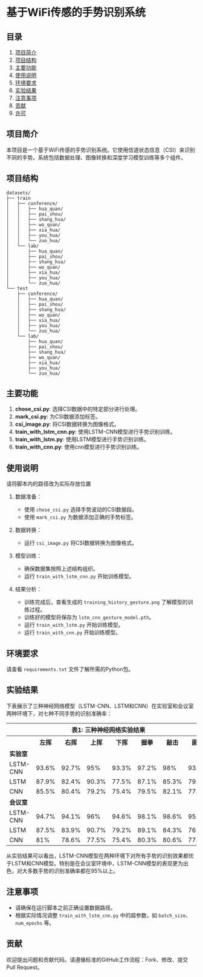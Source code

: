 # 基于WiFi传感的手势识别系统

## 目录
1. [项目简介](#项目简介)
2. [项目结构](#项目结构)
3. [主要功能](#主要功能)
4. [使用说明](#使用说明)
5. [环境要求](#环境要求)
6. [实验结果](#实验结果)
7. [注意事项](#注意事项)
8. [贡献](#贡献)
9. [许可](#许可)

## 项目简介

本项目是一个基于WiFi传感的手势识别系统。它使用信道状态信息（CSI）来识别不同的手势。系统包括数据处理、图像转换和深度学习模型训练等多个组件。

## 项目结构

```
datasets/
├── train
│   ├── conference/
│   │   ├── hua_quan/
│   │   ├── pai_shou/
│   │   ├── shang_hua/
│   │   ├── wo_quan/
│   │   ├── xia_hua/
│   │   ├── you_hua/
│   │   └── zuo_hua/
│   └── lab/
│       ├── hua_quan/
│       ├── pai_shou/
│       ├── shang_hua/
│       ├── wo_quan/
│       ├── xia_hua/
│       ├── you_hua/
│       └── zuo_hua/
└── test
    ├── conference/
    │   ├── hua_quan/
    │   ├── pai_shou/
    │   ├── shang_hua/
    │   ├── wo_quan/
    │   ├── xia_hua/
    │   ├── you_hua/
    │   └── zuo_hua/
    └── lab/
        ├── hua_quan/
        ├── pai_shou/
        ├── shang_hua/
        ├── wo_quan/
        ├── xia_hua/
        ├── you_hua/
        └── zuo_hua/
```

## 主要功能

1. **chose_csi.py**: 选择CSI数据中的特定部分进行处理。
2. **mark_csi.py**: 为CSI数据添加标签。
3. **csi_image.py**: 将CSI数据转换为图像格式。
4. **train_with_lstm_cnn.py**: 使用LSTM-CNN模型进行手势识别训练。
5. **train_with_lstm.py**: 使用LSTM模型进行手势识别训练。
6. **train_with_cnn.py**: 使用cnn模型进行手势识别训练。

## 使用说明
请将脚本内的路径改为实际存放位置
1. 数据准备：
   - 使用 `chose_csi.py` 选择手势波动的CSI数据段。
   - 使用 `mark_csi.py` 为数据添加正确的手势标签。

2. 数据转换：
   - 运行 `csi_image.py` 将CSI数据转换为图像格式。

3. 模型训练：
   - 确保数据集按照上述结构组织。
   - 运行 `train_with_lstm_cnn.py` 开始训练模型。

4. 结果分析：
   - 训练完成后，查看生成的 `training_history_gesture.png` 了解模型的训练过程。
   - 训练好的模型将保存为 `lstm_cnn_gesture_model.pth`。
   - 运行 `train_with_lstm.py` 开始训练模型。
   - 运行 `train_with_cnn.py` 开始训练模型。

## 环境要求

请查看 `requirements.txt` 文件了解所需的Python包。

## 实验结果

下表展示了三种神经网络模型（LSTM-CNN、LSTM和CNN）在实验室和会议室两种环境下，对七种不同手势的识别准确率：

<table>
  <tr>
    <th colspan="8">表1: 三种神经网络实验结果</th>
  </tr>
  <tr>
    <th></th>
    <th>左挥</th>
    <th>右挥</th>
    <th>上挥</th>
    <th>下挥</th>
    <th>握拳</th>
    <th>敲击</th>
    <th>画圈</th>
  </tr>
  <tr>
    <td colspan="8"><strong>实验室</strong></td>
  </tr>
  <tr>
    <td>LSTM-CNN</td>
    <td>93.6%</td>
    <td>92.7%</td>
    <td>95%</td>
    <td>93.3%</td>
    <td>97.2%</td>
    <td>98%</td>
    <td>93.3%</td>
  </tr>
  <tr>
    <td>LSTM</td>
    <td>87.9%</td>
    <td>82.4%</td>
    <td>90.3%</td>
    <td>77.5%</td>
    <td>87.1%</td>
    <td>85.3%</td>
    <td>79.1%</td>
  </tr>
  <tr>
    <td>CNN</td>
    <td>85.5%</td>
    <td>80.4%</td>
    <td>79.2%</td>
    <td>75.4%</td>
    <td>79.5%</td>
    <td>82.1%</td>
    <td>77.4%</td>
  </tr>
  <tr>
    <td colspan="8"><strong>会议室</strong></td>
  </tr>
  <tr>
    <td>LSTM-CNN</td>
    <td>94.7%</td>
    <td>94.1%</td>
    <td>96%</td>
    <td>94.6%</td>
    <td>98.1%</td>
    <td>98.6%</td>
    <td>95.3%</td>
  </tr>
  <tr>
    <td>LSTM</td>
    <td>87.5%</td>
    <td>83.9%</td>
    <td>90.7%</td>
    <td>79.2%</td>
    <td>89.1%</td>
    <td>84.3%</td>
    <td>76.4%</td>
  </tr>
  <tr>
    <td>CNN</td>
    <td>81%</td>
    <td>78.6%</td>
    <td>77.5%</td>
    <td>75.4%</td>
    <td>80.3%</td>
    <td>80.6%</td>
    <td>77.2%</td>
  </tr>
</table>

从实验结果可以看出，LSTM-CNN模型在两种环境下对所有手势的识别效果都优于LSTM和CNN模型。特别是在会议室环境中，LSTM-CNN模型的表现更为出色，对大多数手势的识别准确率都在95%以上。

## 注意事项

- 请确保在运行脚本之前正确设置数据路径。
- 根据实际情况调整 `train_with_lstm_cnn.py` 中的超参数，如 `batch_size`、`num_epochs` 等。

## 贡献

欢迎提出问题和贡献代码。请遵循标准的GitHub工作流程：Fork、修改、提交Pull Request。

